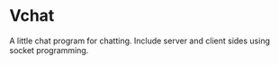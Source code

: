 Vchat
=====

A little chat program for chatting. Include server and client sides using socket programming.
